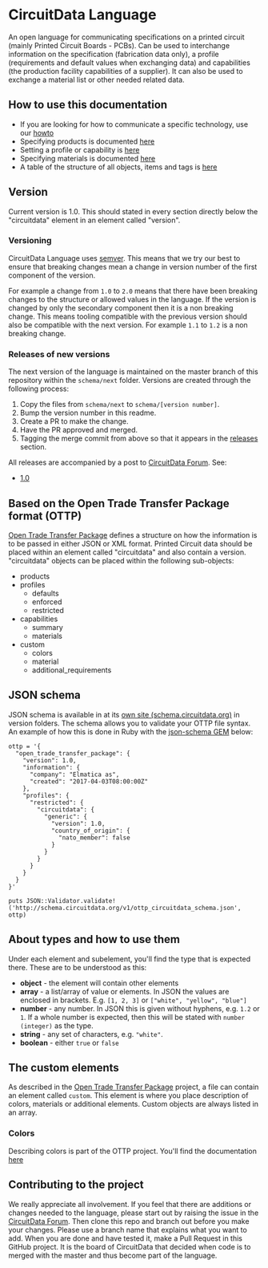 # CircuitData Language
An open language for communicating specifications on a printed circuit (mainly Printed Circuit Boards - PCBs). Can be used to interchange information on the specification (fabrication data only), a profile (requirements and default values when exchanging data) and capabilities (the production facility capabilities of a supplier). It can also be used to exchange a material list or other needed related data.

## How to use this documentation
* If you are looking for how to communicate a specific technology, use our [howto](/Howto.md)
* Specifying products is documented [here](/Products.md)
* Setting a profile or capability is [here](/Profiles_and_Capabilities.md)
* Specifying materials is documented [here](/Materials.md)
* A table of the structure of all objects, items and tags is [here](/Product_structure_table.md)

## Version
Current version is 1.0. This should stated in every section directly below the "circuitdata" element in an element called "version".

### Versioning
CircuitData Language uses [semver](https://semver.org/). This means that we try our best to ensure that breaking changes mean a change in version number of the first component of the version.

For example a change from `1.0` to `2.0` means that there have been breaking changes to the structure or allowed values in the language. If the version is changed by only the secondary component then it is a non breaking change. This means tooling compatible with the previous version should also be compatible with the next version. For example `1.1` to `1.2` is a non breaking change.

### Releases of new versions

The next version of the language is maintained on the master branch of this repository within the `schema/next` folder. Versions are created through the following process:
1. Copy the files from `schema/next` to `schema/[version number]`.
1. Bump the version number in this readme.
1. Create a PR to make the change.
1. Have the PR approved and merged.
1. Tagging the merge commit from above so that it appears in the [releases](/releases) section.

All releases are accompanied by a post to [CircuitData Forum](https://www.circuitdata.org/). See:
- [1.0](https://www.circuitdata.org/t/x1gkmg/v1-released)

## Based on the Open Trade Transfer Package format (OTTP)
[Open Trade Transfer Package](https://elmatica.github.io/Open-Trade-Transfer-Package/) defines a structure on how the information is to be passed in either JSON or XML format. Printed Circuit data should be placed within an element called "circuitdata" and also contain a version. "circuitdata" objects can be placed within the following sub-objects:

- products
- profiles
  - defaults
  - enforced
  - restricted
- capabilities
  - summary
  - materials
- custom
  - colors
  - material
  - additional_requirements

## JSON schema
JSON schema is available in at its [own site (schema.circuitdata.org)](http://schema.circuitdata.org) in version folders. The schema allows you to validate your OTTP file syntax. An example of how this is done in Ruby with the [json-schema GEM](https://github.com/ruby-json-schema/json-schema) below:

```
ottp = '{
  "open_trade_transfer_package": {
    "version": 1.0,
    "information": {
      "company": "Elmatica as",
      "created": "2017-04-03T08:00:00Z"
    },
    "profiles": {
      "restricted": {
        "circuitdata": {
          "generic": {
            "version": 1.0,
            "country_of_origin": {
              "nato_member": false
            }
          }
        }
      }
    }
  }
}'

puts JSON::Validator.validate!('http://schema.circuitdata.org/v1/ottp_circuitdata_schema.json', ottp)
```

## About types and how to use them
Under each element and subelement, you'll find the type that is expected there. These are to be understood as this:
* **object** - the element will contain other elements
* **array** - a list/array of value or elements. In JSON the values are enclosed in brackets. E.g. `[1, 2, 3]` or `["white", "yellow", "blue"]`
* **number** - any number. In JSON this is given without hyphens, e.g. `1.2` or `1`. If a whole number is expected, then this will be stated with `number (integer)` as the type.
* **string** - any set of characters, e.g. `"white"`.
* **boolean** - either `true` or `false`

## The custom elements
As described in the [Open Trade Transfer Package](https://github.com/elmatica/Open-Trade-Transfer-Package#the-custom-elements) project, a file can contain an element called `custom`. This element is where you place description of colors, materials or additional elements. Custom objects are always listed in an array.

### Colors
Describing colors is part of the OTTP project. You'll find the documentation [here](https://github.com/elmatica/Open-Trade-Transfer-Package#colors)

## Contributing to the project
We really appreciate all involvement. If you feel that there are additions or changes needed to the language, please start out by raising the issue in the [CircuitData Forum](https://www.circuitdata.org/). Then clone this repo and branch out before you make your changes. Please use a branch name that explains what you want to add. When you are done and have tested it, make a Pull Request in this GitHub project. It is the board of CircuitData that decided when code is to merged with the master and thus become part of the language.

